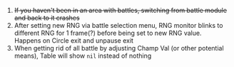 1. ~~If you haven't been in an area with battles, switching from battle module and back to it crashes~~
2. After setting new RNG via battle selection menu, RNG monitor blinks to different RNG for 1 frame(?) before being set to new RNG value. Happens on Circle exit and unpause exit
3. When getting rid of all battle by adjusting Champ Val (or other potential means), Table will show `nil` instead of nothing
